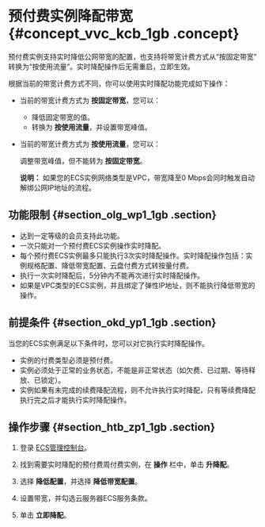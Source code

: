 # 预付费实例降配带宽 {#concept_vvc_kcb_1gb .concept}

预付费实例支持实时降低公网带宽的配置，也支持将带宽计费方式从“按固定带宽” 转换为“按使用流量”。实时降配操作后无需重启，立即生效。

根据当前的带宽计费方式不同，你可以使用实时降配功能完成如下操作：

-   当前的带宽计费方式为 **按固定带宽**，您可以：

    -   降低固定带宽的值。
    -   转换为 **按使用流量**，并设置带宽峰值。
-   当前的带宽计费方式为 **按使用流量**，您可以：

    调整带宽峰值，但不能转为 **按固定带宽**。

    **说明：** 如果您的ECS实例网络类型是VPC，带宽降至0 Mbps会同时触发自动解绑公网IP地址的流程。


## 功能限制 {#section_olg_wp1_1gb .section}

-   达到一定等级的会员支持此功能。
-   一次只能对一个预付费ECS实例操作实时降配。
-   每个预付费ECS实例最多只能执行3次实时降配操作。实时降配操作包括：实例规格配置、降低带宽配置、云盘付费方式转按量付费。
-   执行一次实时降配后，5分钟内不能再次进行实时降配操作。
-   如果是VPC类型的ECS实例，并且绑定了弹性IP地址，则不能执行降低带宽的操作。

## 前提条件 {#section_okd_yp1_1gb .section}

当您的ECS实例满足以下条件时，您可以对它执行实时降配操作。

-   实例的付费类型必须是预付费。
-   实例必须处于正常的业务状态，不能是非正常状态（如欠费、已过期、等待释放、已锁定）。
-   实例如果有未完成的续费降配流程，则不允许执行实时降配，只有等续费降配执行完之后才能执行实时降配操作。

## 操作步骤 {#section_htb_zp1_1gb .section}

1.  登录 [ECS管理控制台](https://ecs.console.aliyun.com)。

2.  找到需要实时降配的预付费周付费实例，在 **操作** 栏中，单击 **升降配**。

3.  选择 **降低配置**，并选择 **降低带宽配置**。

4.  设置带宽，并勾选云服务器ECS服务条款。

5.  单击 **立即降配**。


